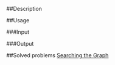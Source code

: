 ##Description

##Usage

###Input

###Output

##Solved problems
[Searching the Graph](http://pl.spoj.com/problems/TDBFS/)
